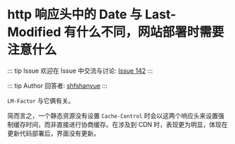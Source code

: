 # http 响应头中的 Date 与 Last-Modified 有什么不同，网站部署时需要注意什么



::: tip Issue 
 欢迎在 Issue 中交流与讨论: [Issue 142](https://github.com/shfshanyue/Daily-Question/issues/142) 
:::

::: tip Author 
回答者: [shfshanyue](https://github.com/shfshanyue) 
:::

`LM-Factor` 与它俩有关。

简而言之，一个静态资源没有设置 `Cache-Control` 时会以这两个响应头来设置强制缓存时间，而非直接进行协商缓存。在涉及到 CDN 时，表现更为明显，体现在更新代码部署后，界面没有更新。